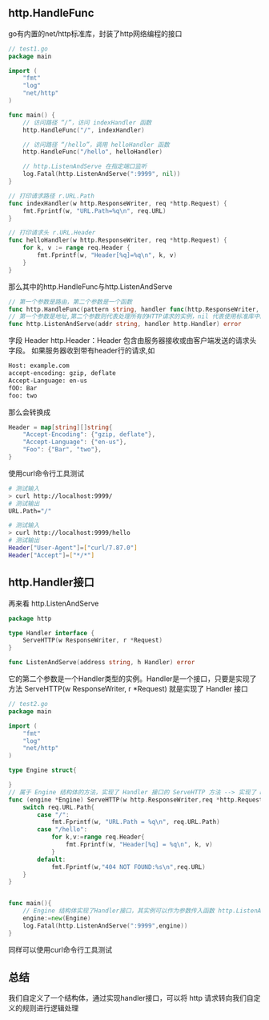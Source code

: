 
## http.HandleFunc
go有内置的net/http标准库，封装了http网络编程的接口
```go
// test1.go
package main

import (
	"fmt"
	"log"
	"net/http"
)

func main() {
	// 访问路径 “/”，访问 indexHandler 函数
	http.HandleFunc("/", indexHandler)

	// 访问路径 “/hello”，调用 helloHandler 函数
	http.HandleFunc("/hello", helloHandler)

	// http.ListenAndServe 在指定端口监听
	log.Fatal(http.ListenAndServe(":9999", nil))
}

// 打印请求路径 r.URL.Path
func indexHandler(w http.ResponseWriter, req *http.Request) {
	fmt.Fprintf(w, "URL.Path=%q\n", req.URL)
}

// 打印请求头 r.URL.Header
func helloHandler(w http.ResponseWriter, req *http.Request) {
	for k, v := range req.Header {
		fmt.Fprintf(w, "Header[%q]=%q\n", k, v)
	}
}
```
那么其中的http.HandleFunc与http.ListenAndServe
```go
// 第一个参数是路由，第二个参数是一个函数
func http.HandleFunc(pattern string, handler func(http.ResponseWriter, *http.Request))
// 第一个参数是地址,第二个参数则代表处理所有的HTTP请求的实例，nil 代表使用标准库中的实例处理
func http.ListenAndServe(addr string, handler http.Handler) error
```

字段 Header http.Header：Header 包含由服务器接收或由客户端发送的请求头字段。
如果服务器收到带有header行的请求,如
```html
Host: example.com
accept-encoding: gzip, deflate
Accept-Language: en-us
fOO: Bar
foo: two
```
那么会转换成
```go
Header = map[string][]string{
    "Accept-Encoding": {"gzip, deflate"},
    "Accept-Language": {"en-us"},
    "Foo": {"Bar", "two"},
}
```
使用curl命令行工具测试
```bash
# 测试输入
> curl http://localhost:9999/
# 测试输出
URL.Path="/"

# 测试输入
> curl http://localhost:9999/hello  
# 测试输出
Header["User-Agent"]=["curl/7.87.0"]
Header["Accept"]=["*/*"]
```
## http.Handler接口
再来看 http.ListenAndServe
```go
package http

type Handler interface {
    ServeHTTP(w ResponseWriter, r *Request)
}

func ListenAndServe(address string, h Handler) error
```
它的第二个参数是一个Handler类型的实例。Handler是一个接口，只要是实现了方法 ServeHTTP(w ResponseWriter, r *Request) 就是实现了 Handler 接口

```go
// test2.go
package main

import (
	"fmt"
	"log"
	"net/http"
)

type Engine struct{

}
// 属于 Engine 结构体的方法，实现了 Handler 接口的 ServeHTTP 方法 --> 实现了 Handler 接口
func (engine *Engine) ServeHTTP(w http.ResponseWriter,req *http.Request){
	switch req.URL.Path{
		case "/":
			fmt.Fprintf(w, "URL.Path = %q\n", req.URL.Path)
		case "/hello":
			for k,v:=range req.Header{
				fmt.Fprintf(w, "Header[%q] = %q\n", k, v)
			}
		default:
			fmt.Fprintf(w,"404 NOT FOUND:%s\n",req.URL)
	}
}


func main(){
	// Engine 结构体实现了Handler接口，其实例可以作为参数传入函数 http.ListenAndServe
	engine:=new(Engine)
	log.Fatal(http.ListenAndServe(":9999",engine))
}
```
同样可以使用curl命令行工具测试

## 总结
我们自定义了一个结构体，通过实现handler接口，可以将 http 请求转向我们自定义的规则进行逻辑处理

